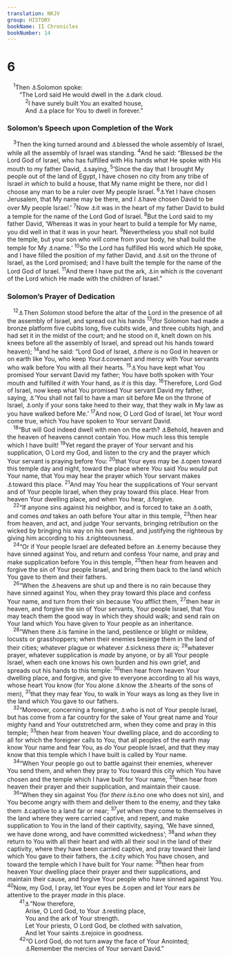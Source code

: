 ```yaml
---
translation: NKJV
group: HISTORY
bookName: II Chronicles 
bookNumber: 14
---
```


<div class="title"><h1>6</h1></div>
<span class="verse 2su_6_1"> <sup>1</sup>Then <a data-toggle="tooltip" data-placement="bottom" title="Ex. 19:9; 20:21; 1 Kin. 8:12–21">⚓</a>Solomon spoke:<br/>  “The Lord said He would dwell in the <a data-toggle="tooltip" data-placement="bottom" title="(Lev. 16:2); Ps. 97:2">⚓</a>dark cloud.<br/></span>
<span class="verse 2su_6_2">   <sup>2</sup>I have surely built You an exalted house,<br/>   And <a data-toggle="tooltip" data-placement="bottom" title="2 Sam. 7:13; 1 Chr. 17:12; 2 Chr. 7:12">⚓</a>a place for You to dwell in forever.”<br/></span>
<div class="title"><h3>Solomon’s Speech upon Completion of the Work</h3></div>
<span class="verse 2su_6_3"> <sup>3</sup>Then the king turned around and <a data-toggle="tooltip" data-placement="bottom" title="2 Sam. 6:18">⚓</a>blessed the whole assembly of Israel, while all the assembly of Israel was standing. </span>
<span class="verse 2su_6_4"><sup>4</sup>And he said: “Blessed <i>be</i> the Lord God of Israel, who has fulfilled with His hands <i>what</i> He spoke with His mouth to my father David, <a data-toggle="tooltip" data-placement="bottom" title="1 Chr. 17:5">⚓</a>saying, </span>
<span class="verse 2su_6_5"><sup>5</sup>‘Since the day that I brought My people out of the land of Egypt, I have chosen no city from any tribe of Israel <i>in</i> <i>which</i> to build a house, that My name might be there, nor did I choose any man to be a ruler over My people Israel. </span>
<span class="verse 2su_6_6"><sup>6</sup><a data-toggle="tooltip" data-placement="bottom" title="Deut. 12:5–7; 2 Chr. 12:13; Zech. 2:12">⚓</a>Yet I have chosen Jerusalem, that My name may be there, and I <a data-toggle="tooltip" data-placement="bottom" title="1 Sam. 16:7–13; 1 Chr. 28:4">⚓</a>have chosen David to be over My people Israel.’ </span>
<span class="verse 2su_6_7"><sup>7</sup>Now <a data-toggle="tooltip" data-placement="bottom" title="2 Sam. 7:2; 1 Chr. 17:1; 28:2; Ps. 132:1–5">⚓</a>it was in the heart of my father David to build a temple for the name of the Lord God of Israel. </span>
<span class="verse 2su_6_8"><sup>8</sup>But the Lord said to my father David, ‘Whereas it was in your heart to build a temple for My name, you did well in that it was in your heart. </span>
<span class="verse 2su_6_9"><sup>9</sup>Nevertheless you shall not build the temple, but your son who will come from your body, he shall build the temple for My <a data-toggle="tooltip" data-placement="bottom" title="1 Chr. 28:3–6">⚓</a>name.’ </span>
<span class="verse 2su_6_10"><sup>10</sup>So the Lord has fulfilled His word which He spoke, and I have filled the position of my father David, and <a data-toggle="tooltip" data-placement="bottom" title="1 Kin. 2:12; 10:9">⚓</a>sit on the throne of Israel, as the Lord promised; and I have built the temple for the name of the Lord God of Israel. </span>
<span class="verse 2su_6_11"><sup>11</sup>And there I have put the ark, <a data-toggle="tooltip" data-placement="bottom" title="2 Chr. 5:7–10">⚓</a>in which <i>is</i> the covenant of the Lord which He made with the children of Israel.”<br/></span>
<div class="title"><h3>Solomon’s Prayer of Dedication</h3></div>
<span class="verse 2su_6_12"> <sup>12</sup><a data-toggle="tooltip" data-placement="bottom" title="1 Kin. 8:22; 2 Chr. 7:7–9">⚓</a>Then <i>Solomon</i> stood before the altar of the Lord in the presence of all the assembly of Israel, and spread out his hands </span>
<span class="verse 2su_6_13"><sup>13</sup>(for Solomon had made a bronze platform five cubits long, five cubits wide, and three cubits high, and had set it in the midst of the court; and he stood on it, knelt down on his knees before all the assembly of Israel, and spread out his hands toward heaven); </span>
<span class="verse 2su_6_14"><sup>14</sup>and he said: “Lord God of Israel, <a data-toggle="tooltip" data-placement="bottom" title="(Ex. 15:11; Deut. 4:39)">⚓</a><i>there</i> <i>is</i> no God in heaven or on earth like You, who keep <i>Your</i><a data-toggle="tooltip" data-placement="bottom" title="(Deut. 7:9)">⚓</a>covenant and mercy with Your servants who walk before You with all their hearts. </span>
<span class="verse 2su_6_15"><sup>15</sup><a data-toggle="tooltip" data-placement="bottom" title="1 Chr. 22:9, 10">⚓</a>You have kept what You promised Your servant David my father; You have both spoken with Your mouth and fulfilled <i>it</i> with Your hand, as <i>it</i> <i>is</i> this day. </span>
<span class="verse 2su_6_16"><sup>16</sup>Therefore, Lord God of Israel, now keep what You promised Your servant David my father, saying, <a data-toggle="tooltip" data-placement="bottom" title="2 Sam. 7:12, 16; 1 Kin. 2:4; 6:12; 2 Chr. 7:18">⚓</a>‘You shall not fail to have a man sit before Me on the throne of Israel, <a data-toggle="tooltip" data-placement="bottom" title="Ps. 132:12">⚓</a>only if your sons take heed to their way, that they walk in My law as you have walked before Me.’ </span>
<span class="verse 2su_6_17"><sup>17</sup>And now, O Lord God of Israel, let Your word come true, which You have spoken to Your servant David.<br/></span>
<span class="verse 2su_6_18"> <sup>18</sup>“But will God indeed dwell with men on the earth? <a data-toggle="tooltip" data-placement="bottom" title="(2 Chr. 2:6; Is. 66:1; Acts 7:49)">⚓</a>Behold, heaven and the heaven of heavens cannot contain You. How much less this temple which I have built! </span>
<span class="verse 2su_6_19"><sup>19</sup>Yet regard the prayer of Your servant and his supplication, O Lord my God, and listen to the cry and the prayer which Your servant is praying before You: </span>
<span class="verse 2su_6_20"><sup>20</sup>that Your eyes may be <a data-toggle="tooltip" data-placement="bottom" title="2 Chr. 7:15">⚓</a>open toward this temple day and night, toward the place where <i>You</i> said <i>You</i> <i>would</i> put Your name, that You may hear the prayer which Your servant makes <a data-toggle="tooltip" data-placement="bottom" title="Ps. 5:7; Dan. 6:10">⚓</a>toward this place. </span>
<span class="verse 2su_6_21"><sup>21</sup>And may You hear the supplications of Your servant and of Your people Israel, when they pray toward this place. Hear from heaven Your dwelling place, and when You hear, <a data-toggle="tooltip" data-placement="bottom" title="(Is. 43:25; 44:22; Mic. 7:18)">⚓</a>forgive.<br/></span>
<span class="verse 2su_6_22"> <sup>22</sup>“If anyone sins against his neighbor, and is forced to take an <a data-toggle="tooltip" data-placement="bottom" title="Ex. 22:8–11">⚓</a>oath, and comes <i>and</i> takes an oath before Your altar in this temple, </span>
<span class="verse 2su_6_23"><sup>23</sup>then hear from heaven, and act, and judge Your servants, bringing retribution on the wicked by bringing his way on his own head, and justifying the righteous by giving him according to his <a data-toggle="tooltip" data-placement="bottom" title="(Job 34:11)">⚓</a>righteousness.<br/></span>
<span class="verse 2su_6_24"> <sup>24</sup>“Or if Your people Israel are defeated before an <a data-toggle="tooltip" data-placement="bottom" title="2 Kin. 21:14, 15">⚓</a>enemy because they have sinned against You, and return and confess Your name, and pray and make supplication before You in this temple, </span>
<span class="verse 2su_6_25"><sup>25</sup>then hear from heaven and forgive the sin of Your people Israel, and bring them back to the land which You gave to them and their fathers.<br/></span>
<span class="verse 2su_6_26"> <sup>26</sup>“When the <a data-toggle="tooltip" data-placement="bottom" title="Deut. 28:23, 24; 1 Kin. 17:1">⚓</a>heavens are shut up and there is no rain because they have sinned against You, when they pray toward this place and confess Your name, and turn from their sin because You afflict them, </span>
<span class="verse 2su_6_27"><sup>27</sup>then hear <i>in</i> heaven, and forgive the sin of Your servants, Your people Israel, that You may teach them the good way in which they should walk; and send rain on Your land which You have given to Your people as an inheritance.<br/></span>
<span class="verse 2su_6_28"> <sup>28</sup>“When there <a data-toggle="tooltip" data-placement="bottom" title="2 Chr. 20:9">⚓</a>is famine in the land, pestilence or blight or mildew, locusts or grasshoppers; when their enemies besiege them in the land of their cities; whatever plague or whatever <a data-toggle="tooltip" data-placement="bottom" title="(Mic. 6:13)">⚓</a>sickness <i>there</i> <i>is;</i></span>
<span class="verse 2su_6_29"><sup>29</sup>whatever prayer, whatever supplication is <i>made</i> by anyone, or by all Your people Israel, when each one knows his own burden and his own grief, and spreads out his hands to this temple: </span>
<span class="verse 2su_6_30"><sup>30</sup>then hear from heaven Your dwelling place, and forgive, and give to everyone according to all his ways, whose heart You know (for You alone <a data-toggle="tooltip" data-placement="bottom" title="(1 Chr. 28:9; Prov. 21:2; 24:12)">⚓</a>know the <a data-toggle="tooltip" data-placement="bottom" title="(1 Sam. 16:7)">⚓</a>hearts of the sons of men), </span>
<span class="verse 2su_6_31"><sup>31</sup>that they may fear You, to walk in Your ways as long as they live in the land which You gave to our fathers.<br/></span>
<span class="verse 2su_6_32"> <sup>32</sup>“Moreover, concerning a foreigner, <a data-toggle="tooltip" data-placement="bottom" title="John 12:20; Acts 8:27">⚓</a>who is not of Your people Israel, but has come from a far country for the sake of Your great name and Your mighty hand and Your outstretched arm, when they come and pray in this temple; </span>
<span class="verse 2su_6_33"><sup>33</sup>then hear from heaven Your dwelling place, and do according to all for which the foreigner calls to You, that all peoples of the earth may know Your name and fear You, as <i>do</i> Your people Israel, and that they may know that this temple which I have built is called by Your name.<br/></span>
<span class="verse 2su_6_34"> <sup>34</sup>“When Your people go out to battle against their enemies, wherever You send them, and when they pray to You toward this city which You have chosen and the temple which I have built for Your name, </span>
<span class="verse 2su_6_35"><sup>35</sup>then hear from heaven their prayer and their supplication, and maintain their cause.<br/></span>
<span class="verse 2su_6_36"> <sup>36</sup>“When they sin against You (for <i>there</i> <i>is</i><a data-toggle="tooltip" data-placement="bottom" title="Prov. 20:9; Eccl. 7:20; (Rom. 3:9, 19; 5:12; Gal. 3:10); James 3:2; 1 John 1:8">⚓</a>no one who does not sin), and You become angry with them and deliver them to the enemy, and they take them <a data-toggle="tooltip" data-placement="bottom" title="Deut. 28:63–68">⚓</a>captive to a land far or near; </span>
<span class="verse 2su_6_37"><sup>37</sup><i>yet</i> when they come to themselves in the land where they were carried captive, and repent, and make supplication to You in the land of their captivity, saying, ‘We have sinned, we have done wrong, and have committed wickedness’; </span>
<span class="verse 2su_6_38"><sup>38</sup>and <i>when</i> they return to You with all their heart and with all their soul in the land of their captivity, where they have been carried captive, and pray toward their land which You gave to their fathers, the <a data-toggle="tooltip" data-placement="bottom" title="Dan. 6:10">⚓</a>city which You have chosen, and toward the temple which I have built for Your name: </span>
<span class="verse 2su_6_39"><sup>39</sup>then hear from heaven Your dwelling place their prayer and their supplications, and maintain their cause, and forgive Your people who have sinned against You. </span>
<span class="verse 2su_6_40"><sup>40</sup>Now, my God, I pray, let Your eyes be <a data-toggle="tooltip" data-placement="bottom" title="2 Chr. 6:20">⚓</a>open and <i>let</i> Your ears <i>be</i> attentive to the prayer <i>made</i> in this place.<br/></span>
<span class="verse 2su_6_41">  <sup>41</sup><a data-toggle="tooltip" data-placement="bottom" title="Ps. 132:8–10, 16">⚓</a>“Now therefore,<br/>   Arise, O Lord God, to Your <a data-toggle="tooltip" data-placement="bottom" title="1 Chr. 28:2">⚓</a>resting place,<br/>   You and the ark of Your strength.<br/>   Let Your priests, O Lord God, be clothed with salvation,<br/>   And let Your saints <a data-toggle="tooltip" data-placement="bottom" title="Neh. 9:25">⚓</a>rejoice in goodness.<br/></span>
<span class="verse 2su_6_42">  <sup>42</sup>“O Lord God, do not turn away the face of Your Anointed;<br/>   <a data-toggle="tooltip" data-placement="bottom" title="2 Sam. 7:15; Ps. 89:49; 132:1, 8–10; Is. 55:3">⚓</a>Remember the mercies of Your servant David.”<br/></span>
